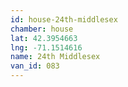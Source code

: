 ```yaml
---
id: house-24th-middlesex
chamber: house
lat: 42.3954663
lng: -71.1514616
name: 24th Middlesex
van_id: 083
---
```

